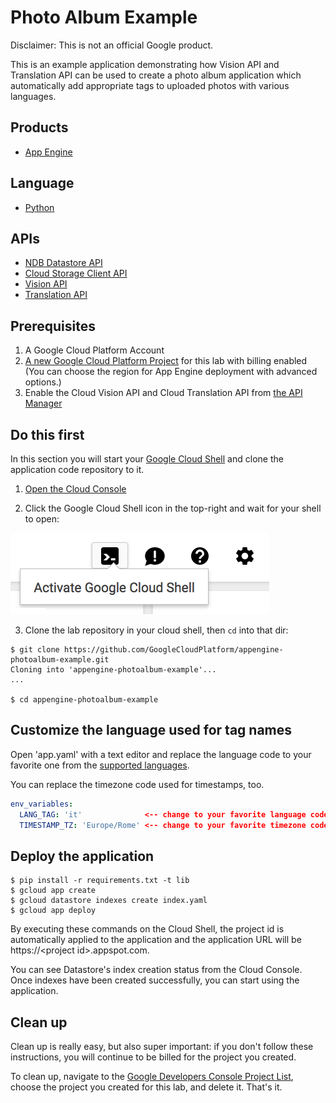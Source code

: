 # Photo Album Example

Disclaimer: This is not an official Google product.

This is an example application demonstrating how Vision API and Translation
 API can be used to create a photo album application which automatically add
 appropriate tags to uploaded photos with various languages.

## Products
- [App Engine][1]

## Language
- [Python][2]

## APIs
- [NDB Datastore API][3]
- [Cloud Storage Client API][4]
- [Vision API][5]
- [Translation API][6]

[1]: https://cloud.google.com/appengine/docs
[2]: https://python.org
[3]: https://cloud.google.com/appengine/docs/python/ndb/
[4]: https://cloud.google.com/appengine/docs/python/googlecloudstorageclient/
[5]: https://cloud.google.com/vision/
[6]: https://cloud.google.com/translate/

## Prerequisites
1. A Google Cloud Platform Account
2. [A new Google Cloud Platform Project][7] for this lab with billing enabled
 (You can choose the region for App Engine deployment with advanced options.)
3. Enable the Cloud Vision API and Cloud Translation API from
 [the API Manager][8]

[7]: https://console.developers.google.com/project
[8]: https://console.developers.google.com

## Do this first
In this section you will start your [Google Cloud Shell][9] and clone the
 application code repository to it.

1. [Open the Cloud Console][10]

2. Click the Google Cloud Shell icon in the top-right and wait for your shell
 to open:

 ![](docs/img/cloud-shell.png)

3. Clone the lab repository in your cloud shell, then `cd` into that dir:

  ```shell
  $ git clone https://github.com/GoogleCloudPlatform/appengine-photoalbum-example.git
  Cloning into 'appengine-photoalbum-example'...
  ...

  $ cd appengine-photoalbum-example
  ```

[9]: https://cloud.google.com/cloud-shell/docs/
[10]: https://console.cloud.google.com/

## Customize the language used for tag names

Open 'app.yaml' with a text editor and replace the language code to your
 favorite one from the [supported languages][11].

You can replace the timezone code used for timestamps, too.

```yaml
env_variables:
  LANG_TAG: 'it'              <-- change to your favorite language code.
  TIMESTAMP_TZ: 'Europe/Rome' <-- change to your favorite timezone code.
```

[11]: https://cloud.google.com/translate/docs/languages

## Deploy the application

```shell
$ pip install -r requirements.txt -t lib
$ gcloud app create
$ gcloud datastore indexes create index.yaml
$ gcloud app deploy
```

By executing these commands on the Cloud Shell, the project id is automatically
 applied to the application and the application URL will be
 https://\<project id\>.appspot.com.

You can see Datastore's index creation status from the Cloud Console. Once
 indexes have been created successfully, you can start using the application.

## Clean up
Clean up is really easy, but also super important: if you don't follow these
 instructions, you will continue to be billed for the project you created.

To clean up, navigate to the [Google Developers Console Project List][12],
 choose the project you created for this lab, and delete it. That's it.

[12]: https://console.developers.google.com/project
